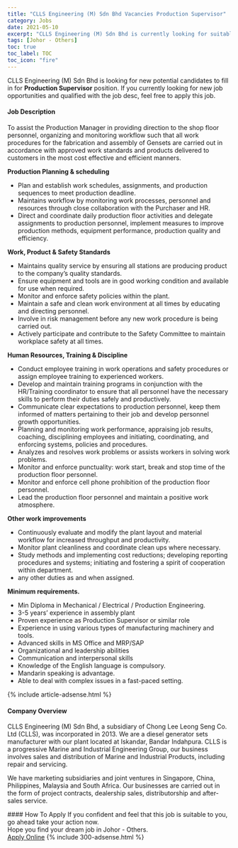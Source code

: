 ```yaml
---
title: "CLLS Engineering (M) Sdn Bhd Vacancies Production Supervisor" 
category: Jobs 
date: 2021-05-10 
excerpt: "CLLS Engineering (M) Sdn Bhd is currently looking for suitable person to fill in the Production Supervisor which based in Johor - Others" 
tags: [Johor - Others] 
toc: true 
toc_label: TOC 
toc_icon: "fire" 
--- 
```


<p>CLLS Engineering (M) Sdn Bhd is looking for new potential candidates to fill in for <b>Production Supervisor</b> position. If you currently looking for new job opportunities and qualified with the job desc, feel free to apply this job.
</p><div><div><h4>Job Description</h4></div><div><div><span><div><p>To assist the Production Manager in providing direction to the shop floor personnel, organizing and monitoring workflow such that all work procedures for the fabrication and assembly of Gensets are carried out in accordance with approved work standards and products delivered to customers in the most cost effective and efficient manners.</p><p><strong>Production Planning &amp; scheduling</strong></p><ul><li>Plan and establish work schedules, assignments, and production sequences to meet production deadline.</li><li>Maintains workflow by monitoring work processes, personnel and resources through close collaboration with the Purchaser and HR.</li><li>Direct and coordinate daily production floor activities and delegate assignments to production personnel, implement measures to improve production methods, equipment performance, production quality and efficiency.</li></ul><p><strong>Work, Product &amp; Safety Standards</strong></p><ul><li>Maintains quality service by ensuring all stations are producing product to the company&#8217;s quality standards.</li><li>Ensure equipment and tools are in good working condition and available for use when required.</li><li>Monitor and enforce safety policies within the plant.</li><li>Maintain a safe and clean work environment at all times by educating and directing personnel.</li><li>Involve in risk management before any new work procedure is being carried out.</li><li>Actively participate and contribute to the Safety Committee to maintain workplace safety at all times.</li></ul><p><strong>Human Resources, Training &amp; Discipline</strong></p><ul><li>Conduct employee training in work operations and safety procedures or assign employee training to experienced workers.</li><li>Develop and maintain training programs in conjunction with the HR/Training coordinator to ensure that all personnel have the necessary skills to perform their duties safely and productively.</li><li>Communicate clear expectations to production personnel, keep them informed of matters pertaining to their job and develop personnel growth opportunities.</li><li>Planning and monitoring work performance, appraising job results, coaching, disciplining employees and initiating, coordinating, and enforcing systems, policies and procedures.</li><li>Analyzes and resolves work problems or assists workers in solving work problems.</li><li>Monitor and enforce punctuality: work start, break and stop time of the production floor personnel.</li><li>Monitor and enforce cell phone prohibition of the production floor personnel.</li><li>Lead the production floor personnel and maintain a positive work atmosphere.</li></ul><p><strong>Other work improvements</strong></p><ul><li>Continuously evaluate and modify the plant layout and material workflow for increased throughput and productivity.</li><li>Monitor plant cleanliness and coordinate clean ups where necessary.</li><li>Study methods and implementing cost reductions; developing reporting procedures and systems; initiating and fostering a spirit of cooperation within department.</li><li>any other duties as and when assigned.</li></ul><p><strong>Minimum requirements.</strong></p><ul><li>Min Diploma in Mechanical / Electrical / Production Engineering.</li><li>3-5 years&#8217; experience in assembly plant</li><li>Proven experience as Production Supervisor or similar role</li><li>Experience in using various types of manufacturing machinery and tools.</li><li>Advanced skills in MS Office and MRP/SAP</li><li>Organizational and leadership abilities</li><li>Communication and interpersonal skills</li><li>Knowledge of the English language is compulsory.</li><li>Mandarin speaking is advantage.</li><li>Able to deal with complex issues in a fast-paced setting.</li></ul></div></span></div></div></div> 
{% include article-adsense.html %} 
<div><div><h4>Company Overview</h4></div><div><div><span><div><p>CLLS Engineering (M) Sdn Bhd, a subsidiary of Chong Lee Leong Seng Co. Ltd (CLLS), was incorporated in 2013.&#160;We are a diesel generator sets manufacturer with our plant located at Iskandar, Bandar Indahpura.&#160;CLLS is a progressive Marine and Industrial Engineering Group, our business involves sales and distribution of Marine and Industrial Products, including repair and servicing.&#160;</p><p>We have marketing subsidiaries and joint ventures in Singapore, China, Philippines, Malaysia and South Africa. Our businesses are carried out in the form of project contracts, dealership sales, distributorship and after-sales service.</p></div></span></div></div></div> 
#### How To Apply 
If you confident and feel that this job is suitable to you, go ahead take your action now. <br/> 
Hope you find your dream job in Johor - Others. <br/> 
<a href="https://www.jobstreet.com.my/en/job/production-supervisor-4561947?jobId=jobstreet-my-job-4561947&" class="btn btn--info" target="_blank" rel="nofollow noopenner">Apply Online</a> 
{% include 300-adsense.html %} 